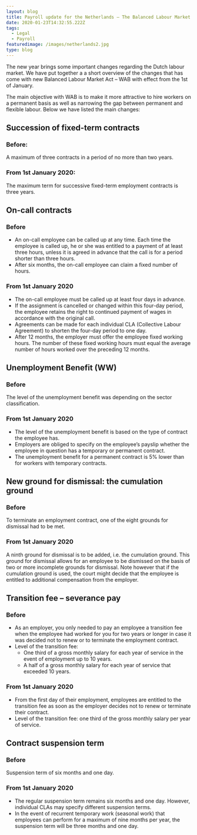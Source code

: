 ```yaml
---
layout: blog
title: Payroll update for the Netherlands – The Balanced Labour Market Act (WAB)
date: 2020-01-23T14:32:55.222Z
tags:
  - Legal
  - Payroll
featuredimage: /images/netherlands2.jpg
type: blog
---
```

The new year brings some important changes regarding the Dutch labour market. We have put together a a short overview of the changes that has come with new Balanced Labour Market Act – WAB with effect from the 1st of January.


The main objective with WAB is to make it more attractive to hire workers on a permanent basis as well as narrowing the gap between permanent and flexible labour. Below we have listed the main changes: 


## Succession of fixed-term contracts

### Before:

A maximum of three contracts in a period of no more than two years.

### From 1st January 2020: 

The maximum term for successive fixed-term employment contracts is three years. 

## On-call contracts

### Before 

* An on-call employee can be called up at any time. Each time the employee is called up, he or she was entitled to a payment of at least three hours, unless it is agreed in advance that the call is for a period shorter than three hours.
* After six months, the on-call employee can claim a fixed number of hours.
### From 1st January 2020 

* The on-call employee must be called up at least four days in advance.
* If the assignment is cancelled or changed within this four-day period, the employee retains the right to continued payment of wages in accordance with the original call.
* Agreements can be made for each individual CLA (Collective Labour Agreement) to shorten the four-day period to one day.
* After 12 months, the employer must offer the employee fixed working hours. The number of these fixed working hours must equal the average number of hours worked over the preceding 12 months.

## Unemployment Benefit (WW)

### Before

The level of the unemployment benefit was depending on the sector classification.

### From 1st January 2020

* The level of the unemployment benefit is based on the type of contract the employee has.
* Employers are obliged to specify on the employee’s payslip whether the employee in question has a temporary or permanent contract.
* The unemployment benefit for a permanent contract is 5% lower than for workers with temporary contracts. 

## New ground for dismissal: the cumulation ground

### Before

To terminate an employment contract, one of the eight grounds for dismissal had to be met.

### From 1st January 2020

A ninth ground for dismissal is to be added, i.e. the cumulation ground. This ground for dismissal allows for an employee to be dismissed on the basis of two or more incomplete grounds for dismissal. Note however that if the cumulation ground is used, the court might decide that the employee is entitled to additional compensation from the employer. 


## Transition fee – severance pay

### Before

* As an employer, you only needed to pay an employee a transition fee when the employee had worked for you for two years or longer in case it was decided not to renew or to terminate the employment contract. 
* Level of the transition fee:
  * One third of a gross monthly salary for each year of service in the event of employment up to 10 years.
  * A half of a gross monthly salary for each year of service that exceeded 10 years.

### From 1st January 2020

* From the first day of their employment, employees are entitled to the transition fee as soon as the employer decides not to renew or terminate their contract.
* Level of the transition fee: one third of the gross monthly salary per year of service.


## Contract suspension term

### Before

Suspension term of six months and one day.

### From 1st January 2020

* The regular suspension term remains six months and one day. However, individual CLAs may specify different suspension terms. 
* In the event of recurrent temporary work (seasonal work) that employees can perform for a maximum of nine months per year, the suspension term will be three months and one day. 
